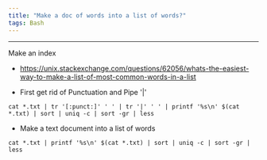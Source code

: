 ```yaml
---
title: "Make a doc of words into a list of words?"
tags: Bash
---
```


<hr>
Make an index

* https://unix.stackexchange.com/questions/62056/whats-the-easiest-way-to-make-a-list-of-most-common-words-in-a-list


* First get rid of Punctuation and Pipe '|'

```
cat *.txt | tr '[:punct:]' ' ' | tr '|' ' ' | printf '%s\n' $(cat *.txt) | sort | uniq -c | sort -gr | less
```


* Make a text document into a list of words

```
cat *.txt | printf '%s\n' $(cat *.txt) | sort | uniq -c | sort -gr | less 
```
